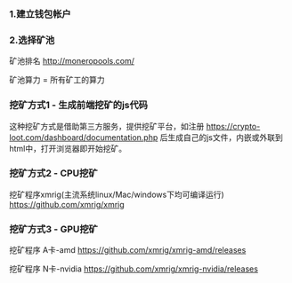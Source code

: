 ### 1.建立钱包帐户

### 2.选择矿池

矿池排名 http://moneropools.com/

矿池算力 = 所有矿工的算力

### 挖矿方式1 - 生成前端挖矿的js代码

这种挖矿方式是借助第三方服务，提供挖矿平台，如注册
https://crypto-loot.com/dashboard/documentation.php
后生成自己的js文件，内嵌或外联到html中，打开浏览器即开始挖矿。

### 挖矿方式2 - CPU挖矿

挖矿程序xmrig(主流系统linux/Mac/windows下均可编译运行)
https://github.com/xmrig/xmrig

### 挖矿方式3 - GPU挖矿


挖矿程序 A卡-amd
https://github.com/xmrig/xmrig-amd/releases

挖矿程序 N卡-nvidia
https://github.com/xmrig/xmrig-nvidia/releases
